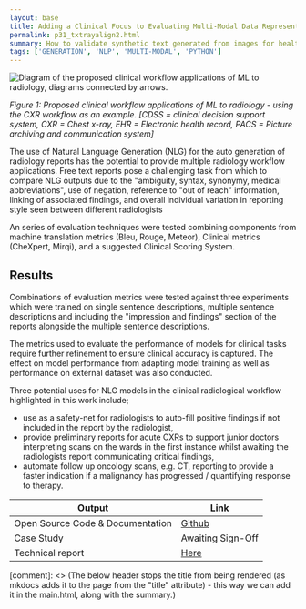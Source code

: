 ```yaml
---
layout: base
title: Adding a Clinical Focus to Evaluating Multi-Modal Data Representations
permalink: p31_txtrayalign2.html
summary: How to validate synthetic text generated from images for healthcare applications.
tags: ['GENERATION', 'NLP', 'MULTI-MODAL', 'PYTHON']
---
```


![Diagram of the proposed clinical workflow applications of ML to radiology, diagrams connected by arrows.](../images/p31fig1.png)
<p align="left">
    <em>Figure 1: Proposed clinical workflow applications of ML to radiology - using the CXR workflow as an example.  [CDSS = clinical decision support system, CXR = Chest x-ray, EHR = Electronic health record, PACS = Picture archiving and communication system]</em>
</p>

The use of Natural Language Generation (NLG) for the auto generation of radiology reports has the potential to provide multiple radiology workflow applications. Free text reports pose a challenging task from which to compare NLG outputs due to the "ambiguity, syntax, synonymy, medical abbreviations", use of negation, reference to "out of reach" information, linking of associated findings, and overall individual variation in reporting style seen between different
radiologists

An series of evaluation techniques were tested combining components from machine translation metrics (Bleu, Rouge, Meteor), Clinical metrics (CheXpert, Mirqi), and a suggested Clinical Scoring System.

## Results

Combinations of evaluation metrics were tested against three experiments which were trained on single sentence descriptions, multiple sentence descriptions and including the "impression and findings" section of the reports alongside the multiple sentence descriptions.

The metrics used to evaluate the performance of models for clinical tasks require further refinement to ensure clinical accuracy is captured. The effect on model performance from adapting model training as well as performance on external dataset was also conducted.

Three potential uses for NLG models in the clinical radiological workflow highlighted in this work include;

* use as a safety-net for radiologists to auto-fill positive findings if not included in the report by the radiologist,
* provide preliminary reports for acute CXRs to support junior doctors interpreting scans on the wards in the first instance whilst awaiting the radiologists
report communicating critical findings,
* automate follow up oncology scans, e.g. CT, reporting to provide a faster indication if a malignancy has progressed / quantifying response to therapy.

| Output | Link |
| ---- | ---- |
| Open Source Code & Documentation | [Github](https://github.com/nhsx/txt-ray-align) |
| Case Study | Awaiting Sign-Off |
| Technical report | [Here](https://github.com/nhsx/txt-ray-align/blob/main/report/TxtRayAlign_Report2_SH.pdf) |

[comment]: <> (The below header stops the title from being rendered (as mkdocs adds it to the page from the "title" attribute) - this way we can add it in the main.html, along with the summary.)
#
